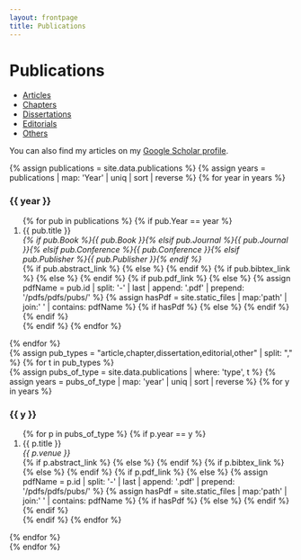 ```yaml
---
layout: frontpage
title: Publications
---
```


<link rel="stylesheet" href="https://cdnjs.cloudflare.com/ajax/libs/font-awesome/6.5.1/css/all.min.css">
<link rel="stylesheet" href="{{ BASE_PATH }}/assets/css/publications.css">



# Publications

<div class="navbar">
    <div class="navbar-inner">
        <ul id="pub-tabs" class="nav nav-tabs">
            <li id="tab-article" class="active"><a href="javascript:showPubType('article')">Articles</a></li>
            <li id="tab-chapter"><a href="javascript:showPubType('chapter')">Chapters</a></li>
            <li id="tab-dissertation"><a href="javascript:showPubType('dissertation')">Dissertations</a></li>
            <li id="tab-editorial"><a href="javascript:showPubType('editorial')">Editorials</a></li>
            <li id="tab-other"><a href="javascript:showPubType('other')">Others</a></li>
        </ul>
    </div>
</div>

<p>
You can also find my articles on my
<a href="https://scholar.google.com/citations?hl=en&user=ZvYwdsUAAAAJ">Google Scholar profile</a>.
</p>

{% assign publications = site.data.publications %}
{% assign years = publications | map: 'Year' | uniq | sort | reverse %}
{% for year in years %}
<h3 class="pubyear">{{ year }}</h3>
<ol>
{% for pub in publications %}
  {% if pub.Year == year %}
    <li>
      {{ pub.title }}<br>
      <em>{% if pub.Book %}{{ pub.Book }}{% elsif pub.Journal %}{{ pub.Journal }}{% elsif pub.Conference %}{{ pub.Conference }}{% elsif pub.Publisher %}{{ pub.Publisher }}{% endif %}</em>
      <div class="pub-icons">
        {% if pub.abstract_link %}
          <a href="{{ pub.abstract_link }}" target="_blank"><i class="fas fa-file-alt"></i></a>
        {% else %}
          <i class="fas fa-file-alt disabled"></i>
        {% endif %}
        {% if pub.bibtex_link %}
          <a href="{{ pub.bibtex_link }}" target="_blank"><i class="fas fa-code"></i></a>
        {% else %}
          <i class="fas fa-code disabled"></i>
        {% endif %}
        {% if pub.pdf_link %}
          <a href="{{ pub.pdf_link }}" target="_blank"><i class="fas fa-file-pdf"></i></a>
        {% else %}
          {% assign pdfName = pub.id | split: '-' | last | append: '.pdf' | prepend: '/pdfs/pdfs/pubs/' %}
          {% assign hasPdf = site.static_files | map:'path' | join:' ' | contains: pdfName %}
          {% if hasPdf %}
            <a href="{{ pdfName }}" target="_blank"><i class="fas fa-file-pdf"></i></a>
          {% else %}
            <i class="fas fa-file-pdf disabled"></i>
          {% endif %}
        {% endif %}
      </div>
    </li>
  {% endif %}
{% endfor %}
</ol>
{% endfor %}

<div id="pub-lists">
{% assign pub_types = "article,chapter,dissertation,editorial,other" | split: "," %}
{% for t in pub_types %}
  <div id="pub-{{ t }}" class="pub-type{% if forloop.first %} active{% endif %}">
    {% assign pubs_of_type = site.data.publications | where: 'type', t %}
    {% assign years = pubs_of_type | map: 'year' | uniq | sort | reverse %}
    {% for y in years %}
      <h3>{{ y }}</h3>
      <ol>
      {% for p in pubs_of_type %}
        {% if p.year == y %}
          <li>
            {{ p.title }}<br>
            <em>{{ p.venue }}</em>
            <div class="pub-icons">
              {% if p.abstract_link %}
                <a href="{{ p.abstract_link }}" target="_blank"><i class="fas fa-file-alt"></i></a>
              {% else %}
                <i class="fas fa-file-alt disabled"></i>
              {% endif %}
              {% if p.bibtex_link %}
                <a href="{{ p.bibtex_link }}" target="_blank"><i class="fas fa-code"></i></a>
              {% else %}
                <i class="fas fa-code disabled"></i>
              {% endif %}
              {% if p.pdf_link %}
                <a href="{{ p.pdf_link }}" target="_blank"><i class="fas fa-file-pdf"></i></a>
              {% else %}
                {% assign pdfName = p.id | split: '-' | last | append: '.pdf' | prepend: '/pdfs/pdfs/pubs/' %}
                {% assign hasPdf = site.static_files | map:'path' | join:' ' | contains: pdfName %}
                {% if hasPdf %}
                  <a href="{{ pdfName }}" target="_blank"><i class="fas fa-file-pdf"></i></a>
                {% else %}
                  <i class="fas fa-file-pdf disabled"></i>
                {% endif %}
              {% endif %}
            </div>
          </li>
        {% endif %}
      {% endfor %}
      </ol>
    {% endfor %}
  </div>
{% endfor %}
</div>

<script>
function showPubType(type){
  document.querySelectorAll('.pub-type').forEach(function(div){
    if(div.id === 'pub-'+type){
      div.classList.add('active');
    } else {
      div.classList.remove('active');
    }
  });
  document.querySelectorAll('#pub-tabs li').forEach(function(li){
    if(li.id === 'tab-'+type){
      li.classList.add('active');
    } else {
      li.classList.remove('active');
    }
  });
}
</script>

